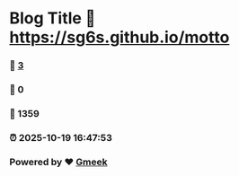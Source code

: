 # Blog Title :link: https://sg6s.github.io/motto 
### :page_facing_up: [3](https://sg6s.github.io/motto/tag.html) 
### :speech_balloon: 0 
### :hibiscus: 1359 
### :alarm_clock: 2025-10-19 16:47:53 
### Powered by :heart: [Gmeek](https://github.com/Meekdai/Gmeek)
